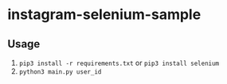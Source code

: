 # instagram-selenium-sample

## Usage

1. `pip3 install -r requirements.txt` or `pip3 install selenium`
2. `python3 main.py user_id`
